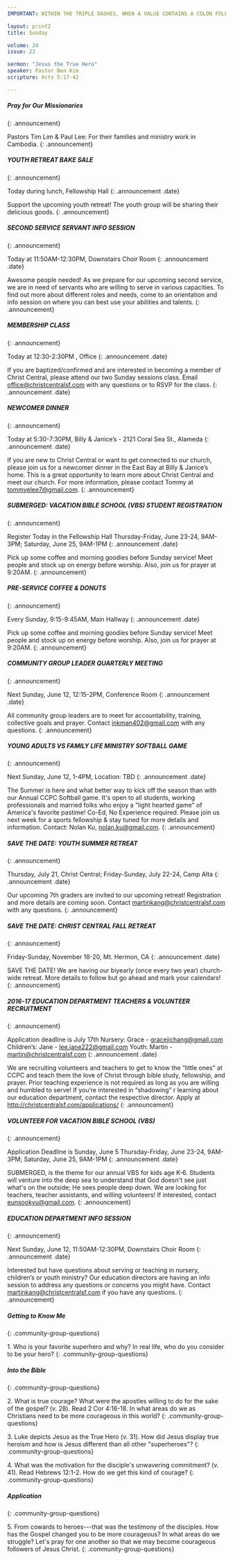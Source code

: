 ```yaml
--- 
IMPORTANT: WITHIN THE TRIPLE DASHES, WHEN A VALUE CONTAINS A COLON FOLLOWED BY A SPACE, YOU MUST USE &#58; INSTEAD OF THE COLON

layout: print2
title: Sunday

volume: 24
issue: 23

sermon: "Jesus the True Hero"
speaker: Pastor Ben Kim
scripture: Acts 5:17-42

---
```


##### Pray for Our Missionaries
{: .announcement}

Pastors Tim Lim & Paul Lee: For their families and ministry work in Cambodia.
{: .announcement}

##### YOUTH RETREAT BAKE SALE
{: .announcement}

Today during lunch, Fellowship Hall
{: .announcement .date}

Support the upcoming youth retreat! The youth group will be sharing their delicious goods. 
{: .announcement}

##### SECOND SERVICE SERVANT INFO SESSION
{: .announcement}

Today at 11:50AM-12:30PM, Downstairs Choir Room
{: .announcement .date}

Awesome people needed! As we prepare for our upcoming second service, we are in need of servants who are willing to serve in various capacities. To find out more about different roles and needs, come to an orientation and info session on where you can best use your abilities and talents.
{: .announcement}

##### MEMBERSHIP CLASS
{: .announcement}

Today at 12:30-2:30PM , Office
{: .announcement .date}

If you are baptized/confirmed and are interested in becoming a member of Christ Central, please attend our two Sunday sessions class. Email office@christcentralsf.com with any questions or to RSVP for the class.
{: .announcement .date}

##### NEWCOMER DINNER
{: .announcement}

Today at 5:30-7:30PM, Billy & Janice’s - 2121 Coral Sea St., Alameda
{: .announcement .date}

If you are new to Christ Central or want to get connected to our church, please join us for a newcomer dinner in the East Bay at Billy & Janice’s home. This is a great opportunity to learn more about Christ Central and meet our church. For more information, please contact Tommy at tommyelee7@gmail.com.
{: .announcement}

##### SUBMERGED: VACATION BIBLE SCHOOL (VBS)  STUDENT REGISTRATION
{: .announcement}

Register Today in the Fellowship Hall 
Thursday-Friday, June 23-24, 9AM-3PM; Saturday, June 25, 9AM-1PM
{: .announcement .date}

Pick up some coffee and morning goodies before Sunday service! Meet people and stock up on energy before worship. Also, join us for prayer at 9:20AM.
{: .announcement}

##### PRE-SERVICE COFFEE & DONUTS
{: .announcement}

Every Sunday, 9:15-9:45AM, Main Hallway
{: .announcement .date}

Pick up some coffee and morning goodies before Sunday service! Meet people and stock up on energy before worship. Also, join us for prayer at 9:20AM.
{: .announcement}

##### COMMUNITY GROUP LEADER QUARTERLY MEETING
{: .announcement}

Next Sunday, June 12, 12:15-2PM, Conference Room
{: .announcement .date}

All community group leaders are to meet for accountability, training, collective goals and prayer. Contact inkman402@gmail.com with any questions.
{: .announcement}

##### YOUNG ADULTS VS FAMILY LIFE MINISTRY SOFTBALL GAME
{: .announcement}

Next Sunday, June 12, 1-4PM, Location: TBD
{: .announcement .date}

The Summer is here and what better way to kick off the season than with our Annual CCPC Softball game. It's open to all students, working professionals and married folks who enjoy a "light hearted game" of America's favorite pastime! Co-Ed, No Experience required. Please join us next week for a sports fellowship & stay tuned for more details and information. Contact: Nolan Ku, nolan.ku@gmail.com.
{: .announcement}

##### SAVE THE DATE: YOUTH SUMMER RETREAT
{: .announcement}

Thursday, July 21, Christ Central; Friday-Sunday, July 22-24, Camp Alta
{: .announcement .date}

Our upcoming 7th graders are invited to our upcoming retreat! Registration and more details are coming soon. Contact martinkang@christcentralsf.com with any questions.
{: .announcement} 

##### SAVE THE DATE: CHRIST CENTRAL FALL RETREAT
{: .announcement}

Friday-Sunday, November 18-20, Mt. Hermon, CA
{: .announcement .date}

SAVE THE DATE! We are having our biyearly (once every two year) church-wide retreat. More details to follow but go ahead and mark your calendars!
{: .announcement}

##### 2016-17 EDUCATION DEPARTMENT TEACHERS & VOLUNTEER RECRUITMENT
{: .announcement}

Application deadline is July 17th
Nursery: Grace - gracejichang@gmail.com
Children’s: Jane - lee.jane222@gmail.com
Youth: Martin - martin@christcentralsf.com
{: .announcement .date}

We are recruiting volunteers and teachers to get to know the “little ones” at CCPC and teach them the love of Christ through bible study, fellowship, and prayer. Prior teaching experience is not required as long as you are willing and humbled to serve!  If you’re interested in “shadowing” r learning about our education department, contact the respective director. Apply at http://christcentralsf.com/applications/ 
{: .announcement} 

##### VOLUNTEER FOR VACATION BIBLE SCHOOL (VBS)
{: .announcement}

Application Deadline is Sunday, June 5
Thursday-Friday, June 23-24, 9AM-3PM; Saturday, June 25, 9AM-1PM 
{: .announcement .date}

SUBMERGED, is the theme for our annual VBS for kids age K-6. Students will venture into the deep sea to understand that God doesn't see just what's on the outside; He sees people deep down. We are looking for teachers, teacher assistants, and willing volunteers! If interested, contact eunsookyu@gmail.com.
{: .announcement} 

##### EDUCATION DEPARTMENT INFO SESSION
{: .announcement}

Next Sunday, June 12, 11:50AM-12:30PM, Downstairs Choir Room
{: .announcement .date}

Interested but have questions about serving or teaching in nursery, children’s or youth ministry? Our education directors are having an info session to address any questions or concerns you might have. Contact martinkang@christcentralsf.com if you have any questions.
{: .announcement} 

##### Getting to Know Me
{: .community-group-questions}

1\.  Who is your favorite superhero and why? In real life, who do you consider to be your hero?
{: .community-group-questions}

##### Into the Bible
{: .community-group-questions}

2\.  What is true courage? What were the apostles willing to do for the sake of the gospel? (v. 28).  Read 2 Cor 4:16-18. In what areas do we as Christians need to be more courageous in this world? 
{: .community-group-questions}

3\.  Luke depicts Jesus as the True Hero (v. 31). How did Jesus display true heroism and how is Jesus different than all other "superheroes"?
{: .community-group-questions}

4\.  What was the motivation for the disciple's unwavering commitment? (v. 41). Read Hebrews 12:1-2. How do we get this kind of courage?
{: .community-group-questions}

##### Application
{: .community-group-questions}

5\.  From cowards to heroes---that was the testimony of the disciples. How has the Gospel changed you to be more courageous? In what areas do we struggle? Let's pray for one another so that we may become courageous followers of Jesus Christ.
{: .community-group-questions}